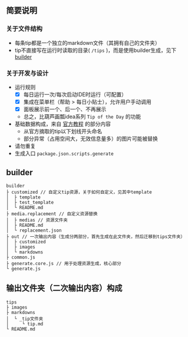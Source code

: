 ## 简要说明

### 关于文件结构
* 每条tip都是一个独立的markdown文件（其拥有自己的文件夹）
* tip不直接写在运行时读取的目录( `/tips` )，而是使用builder生成，见下 [builder](#builder)

### 关于开发与设计

* 运行规则
	- [x] 每日运行一次/每次启动IDE时运行（可配置）
	- [x] 集成在菜单栏（帮助 > 每日小贴士），允许用户手动调用
	- [x] 面板展示前一个、后一个、不再展示
	* 总之，比葫芦画瓢idea系列 `Tip of the Day` 的功能
* 基础数据构成，来自 [官方教程](https://hx.dcloud.net.cn/Tutorial/UserGuide/skill) 的部分内容
	* 从官方摘取的tip以下划线开头命名
	* 部分异常（占用空间大，无效信息量多）的图片可能被替换
* 请勿重复
* 生成入口 `package.json.scripts.generate`

## builder

```
builder                
├ customized // 自定义tip资源，关于如何自定义，见其中template           
│  ├ template          
│  ├ test_template     
│  └ README.md         
├ media.replacement // 自定义资源替换   
│  ├ medias // 资源文件夹            
│  ├ README.md         
│  └ replacement.json  
├ out // 一次输出内容（生成分两部分，首先生成在此文件夹，然后迁移到tips文件夹）                  
│  ├ customized        
│  ├ images            
│  └ markdowns         
├ common.js            
├ generate.core.js // 用于处理资源生成，核心部分     
└ generate.js          

```

## 输出文件夹（二次输出内容）构成

```
tips                                           
├ images                   
├ markdowns                                    
│  └ _tip文件夹               
│     └ tip.md                          
└ README.md                                    
```
